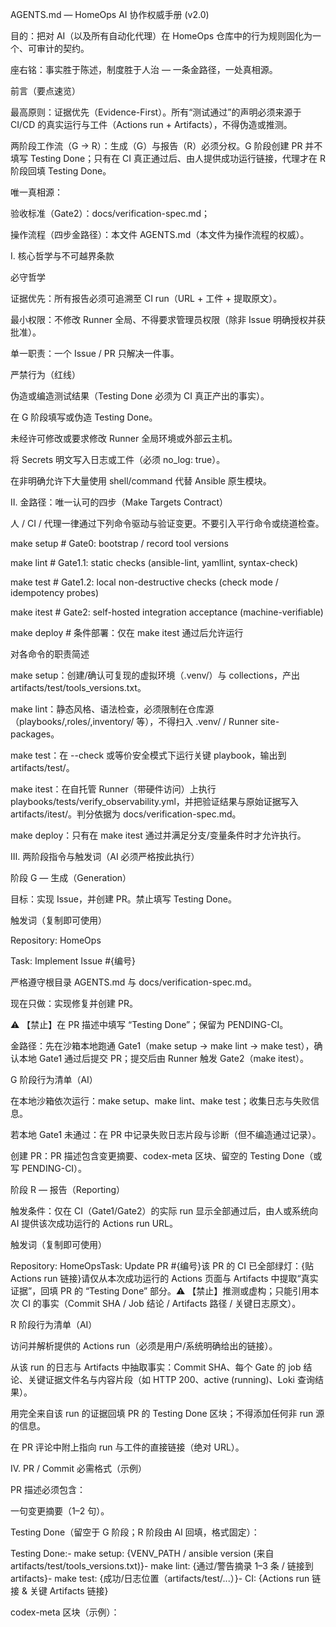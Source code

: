 AGENTS.md — HomeOps AI 协作权威手册 (v2.0)

目的：把对 AI（以及所有自动化代理）在 HomeOps 仓库中的行为规则固化为一个、可审计的契约。

座右铭：事实胜于陈述，制度胜于人治 — 一条金路径，一处真相源。

前言（要点速览）

最高原则：证据优先（Evidence-First）。所有“测试通过”的声明必须来源于 CI/CD 的真实运行与工件（Actions run + Artifacts），不得伪造或推测。

两阶段工作流（G → R）：生成（G）与报告（R）必须分权。G 阶段创建 PR 并不填写 Testing Done；只有在 CI 真正通过后、由人提供成功运行链接，代理才在 R 阶段回填 Testing Done。

唯一真相源：

验收标准（Gate2）：docs/verification-spec.md；

操作流程（四步金路径）：本文件 AGENTS.md（本文件为操作流程的权威）。

Ⅰ. 核心哲学与不可越界条款

必守哲学

证据优先：所有报告必须可追溯至 CI run（URL + 工件 + 提取原文）。

最小权限：不修改 Runner 全局、不得要求管理员权限（除非 Issue 明确授权并获批准）。

单一职责：一个 Issue / PR 只解决一件事。

严禁行为（红线）

伪造或编造测试结果（Testing Done 必须为 CI 真正产出的事实）。

在 G 阶段填写或伪造 Testing Done。

未经许可修改或要求修改 Runner 全局环境或外部云主机。

将 Secrets 明文写入日志或工件（必须 no_log: true）。

在非明确允许下大量使用 shell/command 代替 Ansible 原生模块。

Ⅱ. 金路径：唯一认可的四步（Make Targets Contract）

人 / CI / 代理一律通过下列命令驱动与验证变更。不要引入平行命令或绕道检查。

make setup # Gate0: bootstrap / record tool versions

make lint # Gate1.1: static checks (ansible-lint, yamllint, syntax-check)

make test # Gate1.2: local non-destructive checks (check mode / idempotency probes)

make itest # Gate2: self-hosted integration acceptance (machine-verifiable)

make deploy # 条件部署：仅在 make itest 通过后允许运行

对各命令的职责简述

make setup：创建/确认可复现的虚拟环境（.venv/）与 collections，产出 artifacts/test/tools_versions.txt。

make lint：静态风格、语法检查，必须限制在仓库源（playbooks/,roles/,inventory/ 等），不得扫入 .venv/ / Runner site-packages。

make test：在 --check 或等价安全模式下运行关键 playbook，输出到 artifacts/test/。

make itest：在自托管 Runner（带硬件访问）上执行 playbooks/tests/verify_observability.yml，并把验证结果与原始证据写入 artifacts/itest/。判分依据为 docs/verification-spec.md。

make deploy：只有在 make itest 通过并满足分支/变量条件时才允许执行。

Ⅲ. 两阶段指令与触发词（AI 必须严格按此执行）

阶段 G — 生成（Generation）

目标：实现 Issue，并创建 PR。禁止填写 Testing Done。

触发词（复制即可使用）

Repository: HomeOps

Task: Implement Issue #{编号}

严格遵守根目录 AGENTS.md 与 docs/verification-spec.md。

现在只做：实现修复并创建 PR。

⚠️ 【禁止】在 PR 描述中填写 “Testing Done”；保留为 PENDING-CI。

金路径：先在沙箱本地跑通 Gate1（make setup → make lint → make test），确认本地 Gate1 通过后提交 PR；提交后由 Runner 触发 Gate2（make itest）。

G 阶段行为清单（AI）

在本地沙箱依次运行：make setup、make lint、make test；收集日志与失败信息。

若本地 Gate1 未通过：在 PR 中记录失败日志片段与诊断（但不编造通过记录）。

创建 PR：PR 描述包含变更摘要、codex-meta 区块、留空的 Testing Done（或写 PENDING-CI）。

阶段 R — 报告（Reporting）

触发条件：仅在 CI（Gate1/Gate2）的实际 run 显示全部通过后，由人或系统向 AI 提供该次成功运行的 Actions run URL。

触发词（复制即可使用）

Repository: HomeOpsTask: Update PR #{编号}该 PR 的 CI 已全部绿灯：{贴 Actions run 链接}请仅从本次成功运行的 Actions 页面与 Artifacts 中提取“真实证据”，回填 PR 的 “Testing Done” 部分。⚠️ 【禁止】推测或虚构；只能引用本次 CI 的事实（Commit SHA / Job 结论 / Artifacts 路径 / 关键日志原文）。

R 阶段行为清单（AI）

访问并解析提供的 Actions run（必须是用户/系统明确给出的链接）。

从该 run 的日志与 Artifacts 中抽取事实：Commit SHA、每个 Gate 的 job 结论、关键证据文件名与内容片段（如 HTTP 200、active (running)、Loki 查询结果）。

用完全来自该 run 的证据回填 PR 的 Testing Done 区块；不得添加任何非 run 源的信息。

在 PR 评论中附上指向 run 与工件的直接链接（绝对 URL）。

Ⅳ. PR / Commit 必需格式（示例）

PR 描述必须包含：

一句变更摘要（1–2 句）。

Testing Done（留空于 G 阶段；R 阶段由 AI 回填，格式固定）：

Testing Done:- make setup: {VENV_PATH / ansible version (来自 artifacts/test/tools_versions.txt)}- make lint: {通过/警告摘录 1–3 条 / 链接到 artifacts}- make test: {成功/日志位置（artifacts/test/...）}- CI: {Actions run 链接 & 关键 Artifacts 链接}

codex-meta 区块（示例）：

<!-- codex-meta v1

task_id: OBS-STACK-001

domain: homeops

iteration: 1

network_mode: off



->

职责单一：PR 只解决一个 Issue；若多个变更需求，拆成多个 PR。

Ⅴ. Acceptance（机器可判）模板（写 Issue / 验收须遵循）

在 Issue 中务必给出机器可判的验收条件（例）：

Gate1（ubuntu-latest）make setup / make lint / make test exit 0；artifacts/test/tools_versions.txt 存在并含 ansible/ansible-lint/yamllint。

Gate2（self-hosted）make itest 产出 artifacts/itest/loki_query.json、artifacts/itest/datasources.json、artifacts/itest/health.json，并满足 docs/verification-spec.md 的 A/B/C/D 条款。

任一断言失败：playbook 必须以非零退出并仍上传工件（以便调查）。

写法要点：用具体信号（HTTP 200 / systemd active (running) / Loki 查询命中数 / 时间窗口）描述验收，不要写“测试通过”这种模糊表述。

Ⅵ. CI 与工件（Evidence）规范

工件路径固定：artifacts/test/（Gate1）与 artifacts/itest/（Gate2）。

必备工件：

artifacts/test/tools_versions.txt（make setup 输出）。

artifacts/test/ping.log 或等效自检输出（make test）。

artifacts/itest/：health.json, datasources.json, loki_query.json, journal_.log 等。

Evidence 要求：Testing Done 中引用的每一项都必须能在提供的 run 或工件中找到对应项（包含文件名与行片段）。

Ⅶ. 编写 Issue / 作业单的最佳实践（简明清单）

标题一句话清晰；Summary 2–3 句说明为什么重要。

Observed：列 2–5 条可复现现象，引用日志行（或粘贴关键片段）。

Requirements：只写目标，不给实现（不要写步骤或脚本）。

Acceptance：必须可机判，列出具体信号与产物路径。

Deliverables：明确需要修改的仓内文件/目录与 PR 要求（允许整文件替换）。

Testing Done：格式固定，等待 R 阶段回填。

Ⅷ. 常见问题与处理建议

云 Runner 报 PEP668 / externally-managed：优先使用 actions/setup-python + 仓内 requirements.txt 或在 runner 临时目录创建 venv（遵守 PEP668 限制）。在 Issue 中把该现象作为 Observed 一条并要求 CI 可复现。

ansible-lint 扫到 runner site-packages：在 .ansible-lint / .yamllint 中明确 exclude_paths，限制扫描范围到仓内路径。

需要紧急修复以 unblock CI：可以提交 临时 PR（标注 Hotfix），Acceptance 中需写明“临时措施，7 日内替代方案”。

Ⅸ. 自动化 Agent（未来规划 & 安全性）

目标：开发一个守证 Agent（例名 Argus / 证据驱动变更官），负责：

按 G→R 两阶段执行并记录操作历史；

在 R 阶段比对 PR 中 Testing Done 与 CI run 的一致性；

发现不一致自动留言并标注 evidence:discrepancy。

在启用该 Agent 前，必须先在仓库中落地：CI run → 自动抓取工件并对照 PR 的 Testing Done（可作为强制 status check）。

附录：示例（最小可复制片段）

PR 中 Testing Done（G 阶段留空示例）

Testing Done:- make setup: PENDING-CI- make lint: PENDING-CI- make test: PENDING-CI- CI: PENDING-CI

R 阶段回填示例（AI 必须来自提供的 run）

Testing Done:- make setup: /home/runner/temp/venv_homeops — ansible [core 2.19.3]



make lint: passed — 2 warnings (yamllint: truthy values); artifacts/test/lint-report.txt

make test: ping.yml check passed — artifacts/test/ping.log

CI: https://github.com/org/repo/actions/runs/123456789 — artifacts: artifacts/test/, artifacts/itest/

结语（执行者须知）

此文件是 HomeOps 对 AI/自动化代理的行为契约。每次代理在仓库内的变更都应能被 CI 的证据链追溯。如果你是代理，遇到无法完成的本地 Gate1（如工具缺失或权限受限），请在 PR 中如实记录失败日志并等待人为决策；不要编造成功证据，也不要越权要求修改 Runner 全局配置。

如需将此文件落库（AGENTS.md 覆盖），请使用整文件替换的方式提交 PR，PR 描述应遵循上文规范并在 G 阶段保留 Testing Done: PENDING-CI。
